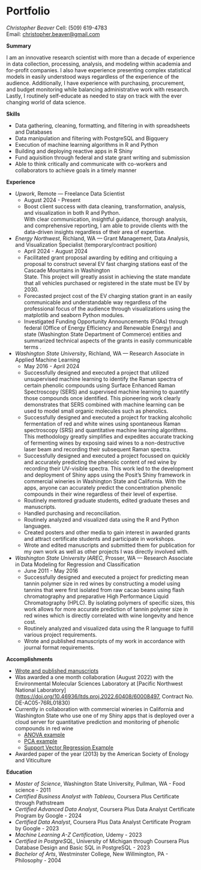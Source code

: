 # Portfolio
*Christopher Beaver* 
Cell: (509) 619-4783  
Email: christopher.beaver@gmail.com 



**Summary**

I am  an innovative research scientist with more than a decade of experience in data collection, processing, analysis, and modeling within academia and for-profit companies.  I also have experience presenting complex statistical models in easily understood ways regardless of the experience of the audience.  Additionally, I have experience with purchasing, procurement, and budget monitoring while balancing administrative work with research.   Lastly, I routinely self-educate as needed to stay on track with the ever changing world of data science.

**Skills**

- Data gathering, cleaning, formatting, and filtering in with spreadsheets and Databases
- Data manipulation and filtering with PostgreSQL and Bigquery
- Execution of machine learning algorithms in R and Python
- Building and deploying reactive apps in  R Shiny                                                                                              
- Fund aquisition through federal and state grant writing and submission 
- Able to think critically and communicate with co-workers and collaborators to achieve goals in a timely manner

**Experience**

- *Upwork*, Remote — Freelance Data Scientist
  - August 2024 - Present
   - Boost client success with data cleaning, transformation, analysis, and visualization in both R and Python.  
     With clear communication, insightful guidance, thorough analysis, and comprehensive reporting, I am able to provide clients with the data-driven insights regardless of 
     their area of expertise.
- *Energy Northwest*, Richland, WA — Grant Management, Data Analysis, and Visualization Specialist (temporary/contract position)
  - April 2024 - August 2024
   - Facilitated grant proposal awarding by editing and critiquing a  proposal to construct several EV fast charging stations east of the Cascade Mountains in Washington  
     State.  This project will greatly assist in achieving the state mandate that all vehicles purchased  or registered in the state must be EV by 2030.   
   - Forecasted project cost of the EV charging station grant in an easily communicable and understandable  way regardless of the professional focus of the audience through 
     visualizations using the matplotlib and seaborn Python modules. 
   - Investigated Funding Opportunity Announcements (FOAs) through federal (Office of Energy Efficiency and Renewable Energy) and state (Washington State Department of 
     Commerce) entities and summarized technical aspects of the grants in easily communicable terms .
- *Washington State University*, Richland, WA — Research Associate in Applied Machine Learning
  - May 2016 - April 2024
   - Successfully designed and executed a project that utilized unsupervised machine learning to identify the Raman spectra of certain phenolic compounds using  Surface 
     Enhanced Raman Spectroscopy (SERS) and supervised machine learning to quantify those compounds once identified.  This  pioneering work clearly demonstrates that SERS 
     combined with machine learning can be used to model  small organic molecules such as phenolics.  
   - Successfully designed and executed a project for tracking alcoholic fermentation of red and white  wines using spontaneous Raman spectroscopy (SRS) and quantitative 
     machine learning algorithms.  This methodology greatly simplifies and expedites accurate tracking of fermenting wines by exposing said wines to a non-destructive laser 
     beam and recording their subsequent Raman spectra.  
   - Successfully designed and executed a project focussed on quickly and accurately predicting the phenolic content of red wine by recording their UV-visible spectra.  This 
     work led to the development and deployment of  Shiny apps using the Posit’s Shiny framework in commercial wineries in Washington State and California.  With the apps, 
     anyone can accurately predict the concentration phenolic compounds in their wine regardless of their level of expertise.
   - Routinely mentored graduate students, edited graduate theses and manuscripts.
   - Handled purchasing and reconciliation.
   - Routinely analyzed and visualized data using the R and Python languages.
   - Created posters and other media to gain interest in awarded grants and attract certificate students and participate in workshops.
   - Wrote and edited manuscripts and submitted them for publication for my own work as well as other projects I was directly involved with.
- *Washington State University IAREC*, Prosser, WA — Research Associate in Data Modeling for Regression and Classification 
  - June 2011 - May 2016
   - Successfully designed and executed a project for predicting mean tannin polymer size in red wines by constructing a model using tannins that were first isolated from 
     raw cacao beans using flash chromatography and preparative High Performance Liquid Chromatography (HPLC).  By isolating polymers of specific sizes, this work allows for 
     more accurate prediction of tannin polymer size in red wines which is directly correlated with wine longevity and hence cost. 
   - Routinely analyzed and visualized data using the R language to fulfill various project requirements.
   - Wrote and published manuscripts of my work in accordance with journal format requirements.

**Accomplishments**

- [Wrote and published manuscripts](https://scholar.google.com/citations?user=dXEaLE4AAAAJ&hl=en&oi=ao)
- Was awarded a one month collaboration (August 2022) with the Environmental Molecular Sciences Laboratory at [Pacific Northwest National Laboratory](https://doi.org/10.46936/ltds.proj.2022.60408/60008497, Contract No. DE-AC05-76RL01830) 
- Currently in collaboration with  commercial wineries in California and Washington State who use one of my Shiny apps that is deployed over a cloud server for quantitative 
  prediction and monitoring of phenolic compounds in red wine
  - [ANOVA example](http://christopherbeaver.shinyapps.io/anova/)
  - [PCA example](https://christopherbeaver.shinyapps.io/pca2/)
  - [Support Vector Regression Example](http://christopherbeaver.shinyapps.io/phenolics/)
- Awarded paper of the year (2013) by the American Society of Enology and Viticulture 

**Education**

- *Master of Science*, Washington State University, Pullman, WA - Food science - 2011
- *Certified Business Analyst with Tableau*, Coursera Plus Certificate through Pathstream
- *Certified Advanced Data Analyst*, Coursera Plus Data Analyst Certificate Program by Google - 2024
- *Certified Data Analyst*, Coursera Plus Data Analyst Certificate Program by Google - 2023
- *Machine Learning A-Z Certification*, Udemy - 2023
- *Certified in PostgreSQL*, University of Michigan through Coursera Plus Database Design and Basic SQL in PostgreSQL - 2023
- *Bachelor of Arts*, Westminster College, New Willmington, PA - Philosophy - 2004









